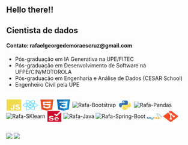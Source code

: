 ## Hello there!!
<h2>Cientista de dados</h2>
<h4> Contato: rafaelgeorgedemoraescruz@gmail.com </h4>
<ul>
  <li>Pós-graduação em IA Generativa na UPE/FITEC</li>
  <li>Pós-graduação em Desenvolvimento de Software na UFPE/CIN/MOTOROLA</li>
  <li>Pós-graduação em Engenharia e Análise de Dados (CESAR School)</li>
  <li>Engenheiro Civil pela UPE</li>
</ul>
<!-- <div align="center">
  <a href="https://github.com/RafaelMoraesCruz">
<!--   <img height="180em" src="https://github-readme-stats.vercel.app/api?username=RafaelMoraesCruz&show_icons=true&theme=dracula&include_all_commits=true&count_private=true"/> -->
<!--   <img height="180em" src="https://github-readme-stats.vercel.app/api/top-langs/?username=RafaelMoraesCruz&layout=compact&langs_count=7&theme=dracula"/> -->
<!-- </div> -->
<div style="display: inline_block"><br>
  <img align="center" alt="Rafa-Js" height="30" width="40" src="https://raw.githubusercontent.com/devicons/devicon/master/icons/javascript/javascript-plain.svg">
  <img align="center" alt="Rafa-React" height="30" width="40" src="https://github.com/devicons/devicon/blob/v2.15.1/icons/react/react-original.svg">
  <img align="center" alt="Rafa-HTML" height="30" width="40" src="https://raw.githubusercontent.com/devicons/devicon/master/icons/html5/html5-original.svg">
  <img align="center" alt="Rafa-CSS" height="30" width="40" src="https://raw.githubusercontent.com/devicons/devicon/master/icons/css3/css3-original.svg">
  <img align="center" alt="Rafa-Bootstrap" height="40" width="40" src="https://img.icons8.com/color/48/000000/bootstrap.png">
  <img align="center" alt="Rafa-Python" height="30" width="40" src="https://raw.githubusercontent.com/devicons/devicon/master/icons/python/python-original.svg">
  <img align="center" alt="Rafa-Pandas" height="35" width="45" src="https://encrypted-tbn0.gstatic.com/images?q=tbn:ANd9GcSdM-flsqMev-CGxztvU3DMzboeQkIFxfzDaj9MdWlrDA&s">
  <img align="center" alt="Rafa-SKlearn" height="30" width="40" src="https://upload.wikimedia.org/wikipedia/commons/0/05/Scikit_learn_logo_small.svg">
  <img align="center" alt="Rafa-Selenium" height="30" width="40" src="https://github.com/devicons/devicon/blob/master/icons/selenium/selenium-original.svg">
  <img align="center" alt="Rafa-Java" height="30" width="40" src="https://cdn.jsdelivr.net/gh/devicons/devicon/icons/java/java-original.svg">
  <img align="center" alt="Rafa-Spring-Boot" height="30" width="40" src="https://cdn.jsdelivr.net/gh/devicons/devicon/icons/spring/spring-original.svg">
  <img align="center" alt="Rafa-MySql" height="30" width="40" src="https://github.com/devicons/devicon/blob/master/icons/mysql/mysql-original-wordmark.svg">
  <img align="center" alt="Rafa-Git" height="30" width="40" src="https://github.com/devicons/devicon/blob/master/icons/git/git-original.svg">
</div>

  ##
  
<div> 
  <a href = "mailto:rafaelgeorgedemoraescruz@gmail.com"><img src="https://img.shields.io/badge/-Gmail-red?style=for-the-badge&logo=gmail&logoColor=white" target="_blank"></a>
  <a href="https://www.linkedin.com/in/rafael-george-40a309145/" target="_blank"><img src="https://img.shields.io/badge/-LinkedIn-%230077B5?style=for-the-badge&logo=linkedin&logoColor=white" target="_blank"></a>

   
</div>
